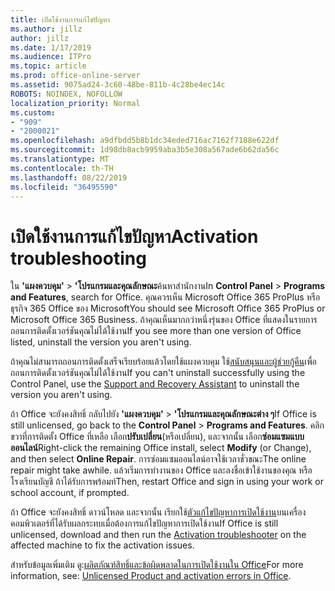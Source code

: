 ```yaml
---
title: เปิดใช้งานการแก้ไขปัญหา
ms.author: jillz
author: jillz
ms.date: 1/17/2019
ms.audience: ITPro
ms.topic: article
ms.prod: office-online-server
ms.assetid: 9075ad24-3c60-48be-811b-4c28be4ec14c
ROBOTS: NOINDEX, NOFOLLOW
localization_priority: Normal
ms.custom:
- "909"
- "2000021"
ms.openlocfilehash: a9dfbdd5b8b1dc34eded716ac7162f7188e622df
ms.sourcegitcommit: 1d98db8acb9959aba3b5e308a567ade6b62da56c
ms.translationtype: MT
ms.contentlocale: th-TH
ms.lasthandoff: 08/22/2019
ms.locfileid: "36495590"
---
```

# <a name="activation-troubleshooting"></a><span data-ttu-id="dd116-102">เปิดใช้งานการแก้ไขปัญหา</span><span class="sxs-lookup"><span data-stu-id="dd116-102">Activation troubleshooting</span></span>

<span data-ttu-id="dd116-103">ใน **'แผงควบคุม'** \> **'โปรแกรมและคุณลักษณะ**ค้นหาสำนักงาน</span><span class="sxs-lookup"><span data-stu-id="dd116-103">In **Control Panel** \> **Programs and Features**, search for Office.</span></span> <span data-ttu-id="dd116-104">คุณควรเห็น Microsoft Office 365 ProPlus หรือธุรกิจ 365 Office ของ Microsoft</span><span class="sxs-lookup"><span data-stu-id="dd116-104">You should see Microsoft Office 365 ProPlus or Microsoft Office 365 Business.</span></span> <span data-ttu-id="dd116-105">ถ้าคุณเห็นมากกว่าหนึ่งรุ่นของ Office ที่แสดงในรายการ ถอนการติดตั้งเวอร์ชันคุณไม่ได้ใช้งาน</span><span class="sxs-lookup"><span data-stu-id="dd116-105">If you see more than one version of Office listed, uninstall the version you aren't using.</span></span>
  
<span data-ttu-id="dd116-106">ถ้าคุณไม่สามารถถอนการติดตั้งเสร็จเรียบร้อยแล้วโดยใช้แผงควบคุม ใช้[สนับสนุนและผู้ช่วยกู้คืน](https://aka.ms/SARA-OfficeUninstall-Alchemy)เพื่อถอนการติดตั้งเวอร์ชันคุณไม่ได้ใช้งาน</span><span class="sxs-lookup"><span data-stu-id="dd116-106">If you can't uninstall successfully using the Control Panel, use the [Support and Recovery Assistant](https://aka.ms/SARA-OfficeUninstall-Alchemy) to uninstall the version you aren't using.</span></span>
  
<span data-ttu-id="dd116-107">ถ้า Office จะยังคงสิทธิ์ กลับไปยัง **'แผงควบคุม'** \> **'โปรแกรมและคุณลักษณะต่าง ๆ**</span><span class="sxs-lookup"><span data-stu-id="dd116-107">If Office is still unlicensed, go back to the **Control Panel** \> **Programs and Features**.</span></span> <span data-ttu-id="dd116-108">คลิกขวาที่การติดตั้ง Office ที่เหลือ เลือก**ปรับเปลี่ยน**(หรือเปลี่ยน), และจากนั้น เลือก**ซ่อมแซมแบบออนไลน์**</span><span class="sxs-lookup"><span data-stu-id="dd116-108">Right-click the remaining Office install, select **Modify** (or Change), and then select **Online Repair**.</span></span> <span data-ttu-id="dd116-109">การซ่อมแซมออนไลน์อาจใช้เวลาชั่วขณะ</span><span class="sxs-lookup"><span data-stu-id="dd116-109">The online repair might take awhile.</span></span> <span data-ttu-id="dd116-110">แล้วเริ่มการทำงานของ Office และลงชื่อเข้าใช้งานของคุณ หรือโรงเรียนบัญชี ถ้าได้รับการพร้อมท์</span><span class="sxs-lookup"><span data-stu-id="dd116-110">Then, restart Office and sign in using your work or school account, if prompted.</span></span>
  
<span data-ttu-id="dd116-111">ถ้า Office จะยังคงสิทธิ์ ดาวน์โหลด และจากนั้น เรียกใช้[ตัวแก้ไขปัญหาการเปิดใช้งาน](https://aka.ms/SARA-OfficeActivation-Alchemy)บนเครื่องคอมพิวเตอร์ที่ได้รับผลกระทบเมื่อต้องการแก้ไขปัญหาการเปิดใช้งาน</span><span class="sxs-lookup"><span data-stu-id="dd116-111">If Office is still unlicensed, download and then run the [Activation troubleshooter](https://aka.ms/SARA-OfficeActivation-Alchemy) on the affected machine to fix the activation issues.</span></span>
  
<span data-ttu-id="dd116-112">สำหรับข้อมูลเพิ่มเติม ดู:[ผลิตภัณฑ์สิทธิ์และข้อผิดพลาดในการเปิดใช้งานใน Office](https://support.office.com/article/0d23d3c0-c19c-4b2f-9845-5344fedc4380)</span><span class="sxs-lookup"><span data-stu-id="dd116-112">For more information, see: [Unlicensed Product and activation errors in Office](https://support.office.com/article/0d23d3c0-c19c-4b2f-9845-5344fedc4380).</span></span>
